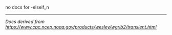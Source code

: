 no docs for -elseif_n

----
_Docs derived from <https://www.cpc.ncep.noaa.gov/products/wesley/wgrib2/transient.html>_